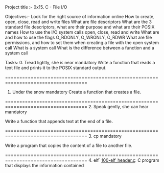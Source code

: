 Project title :- 0x15. C - File I/O

Objectives:-
Look for the right source of information online
How to create, open, close, read and write files
What are file descriptors
What are the 3 standard file descriptors, what are their purpose and what are their POSIX names
How to use the I/O system calls open, close, read and write
What are and how to use the flags O_RDONLY, O_WRONLY, O_RDWR
What are file permissions, and how to set them when creating a file with the open system call
What is a system call
What is the difference between a function and a system call

Tasks:
0. Tread lightly, she is near
mandatory
Write a function that reads a text file and prints it to the POSIX standard output.

===================================================================================
1. Under the snow
mandatory
Create a function that creates a file.

===================================================================================
2. Speak gently, she can hear
mandatory

Write a function that appends text at the end of a file.

===================================================================================
3. cp
mandatory

Write a program that copies the content of a file to another file.

===================================================================================
4. elf`
[100-elf_header.c](./100-elf_header.c): C program that displays the information contained

